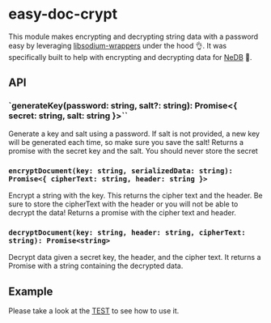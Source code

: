 # easy-doc-crypt

This module makes encrypting and decrypting string data with a password easy
by leveraging [libsodium-wrappers](https://github.com/jedisct1/libsodium.js) under the hood 👌.
It was specifically built to help with encrypting and decrypting data for [NeDB](https://github.com/louischatriot/nedb) 🔆.

## API

### `generateKey(password: string, salt?: string): Promise<{ secret: string, salt: string }>``
Generate a key and salt using a password. If salt is not provided, a new key will
be generated each time, so make sure you save the salt! Returns a promise with the secret
key and the salt. You should never store the secret

### `encryptDocument(key: string, serializedData: string): Promise<{ cipherText: string, header: string }> `
Encrypt a string with the key. This returns the cipher text and the header. Be sure to
store the cipherText with the header or you will not be able to decrypt the data! Returns
a promise with the cipher text and header.

### `decryptDocument(key: string, header: string, cipherText: string): Promise<string>`
Decrypt data given a secret key, the header, and the cipher text. It returns a Promise
with a string containing the decrypted data.

## Example
Please take a look at the [TEST](src/index.test.ts) to see how to use it.
